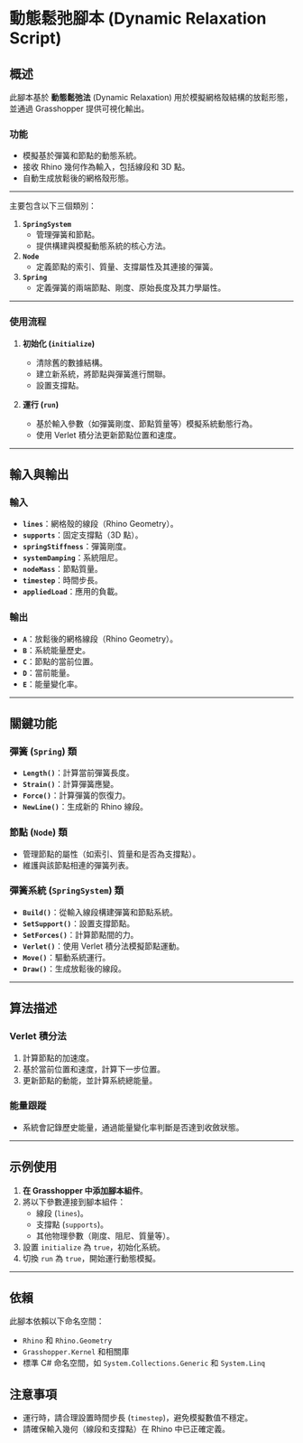 # 動態鬆弛腳本 (Dynamic Relaxation Script)

## 概述

此腳本基於 **動態鬆弛法** (Dynamic Relaxation) 用於模擬網格殼結構的放鬆形態，並通過 Grasshopper 提供可視化輸出。

### 功能
- 模擬基於彈簧和節點的動態系統。
- 接收 Rhino 幾何作為輸入，包括線段和 3D 點。
- 自動生成放鬆後的網格殼形態。

---

主要包含以下三個類別：

1. **`SpringSystem`**
   - 管理彈簧和節點。
   - 提供構建與模擬動態系統的核心方法。
2. **`Node`**
   - 定義節點的索引、質量、支撐屬性及其連接的彈簧。
3. **`Spring`**
   - 定義彈簧的兩端節點、剛度、原始長度及其力學屬性。

---

### 使用流程

1. **初始化 (`initialize`)**
   - 清除舊的數據結構。
   - 建立新系統，將節點與彈簧進行關聯。
   - 設置支撐點。

2. **運行 (`run`)**
   - 基於輸入參數（如彈簧剛度、節點質量等）模擬系統動態行為。
   - 使用 Verlet 積分法更新節點位置和速度。

---

## 輸入與輸出

### 輸入
- **`lines`**：網格殼的線段（Rhino Geometry）。
- **`supports`**：固定支撐點（3D 點）。
- **`springStiffness`**：彈簧剛度。
- **`systemDamping`**：系統阻尼。
- **`nodeMass`**：節點質量。
- **`timestep`**：時間步長。
- **`appliedLoad`**：應用的負載。

### 輸出
- **`A`**：放鬆後的網格線段（Rhino Geometry）。
- **`B`**：系統能量歷史。
- **`C`**：節點的當前位置。
- **`D`**：當前能量。
- **`E`**：能量變化率。

---

## 關鍵功能

### 彈簧 (`Spring`) 類
- **`Length()`**：計算當前彈簧長度。
- **`Strain()`**：計算彈簧應變。
- **`Force()`**：計算彈簧的恢復力。
- **`NewLine()`**：生成新的 Rhino 線段。

### 節點 (`Node`) 類
- 管理節點的屬性（如索引、質量和是否為支撐點）。
- 維護與該節點相連的彈簧列表。

### 彈簧系統 (`SpringSystem`) 類
- **`Build()`**：從輸入線段構建彈簧和節點系統。
- **`SetSupport()`**：設置支撐節點。
- **`SetForces()`**：計算節點間的力。
- **`Verlet()`**：使用 Verlet 積分法模擬節點運動。
- **`Move()`**：驅動系統運行。
- **`Draw()`**：生成放鬆後的線段。

---

## 算法描述

### Verlet 積分法
1. 計算節點的加速度。
2. 基於當前位置和速度，計算下一步位置。
3. 更新節點的動能，並計算系統總能量。

### 能量跟蹤
- 系統會記錄歷史能量，通過能量變化率判斷是否達到收斂狀態。

---

## 示例使用

1. **在 Grasshopper 中添加腳本組件**。
2. 將以下參數連接到腳本組件：
   - 線段 (`lines`)。
   - 支撐點 (`supports`)。
   - 其他物理參數（剛度、阻尼、質量等）。
3. 設置 `initialize` 為 `true`，初始化系統。
4. 切換 `run` 為 `true`，開始運行動態模擬。

---

## 依賴

此腳本依賴以下命名空間：

- `Rhino` 和 `Rhino.Geometry`
- `Grasshopper.Kernel` 和相關庫
- 標準 C# 命名空間，如 `System.Collections.Generic` 和 `System.Linq`


## 注意事項
- 運行時，請合理設置時間步長 (`timestep`)，避免模擬數值不穩定。
- 請確保輸入幾何（線段和支撐點）在 Rhino 中已正確定義。

